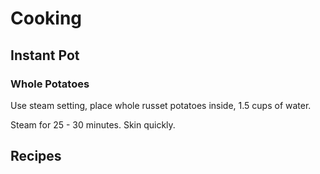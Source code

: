# Cooking

## Instant Pot

### Whole Potatoes

Use steam setting, place whole russet potatoes inside, 1.5 cups of water.

Steam for 25 - 30 minutes. Skin quickly. 

## Recipes
